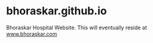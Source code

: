 bhoraskar.github.io
===================

Bhoraskar Hospital Website. This will eventually reside at www.bhoraskar.com
